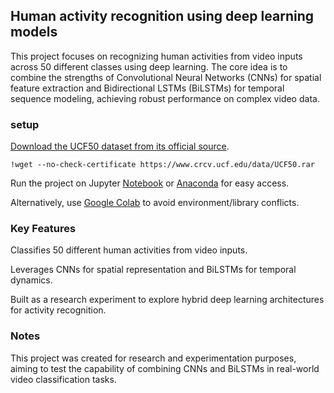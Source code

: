 ## Human activity recognition using deep learning models 
This project focuses on recognizing human activities from video inputs across 50 different classes using deep learning. The core idea is to combine the strengths of Convolutional Neural Networks (CNNs) for spatial feature extraction and Bidirectional LSTMs (BiLSTMs) for temporal sequence modeling, achieving robust performance on complex video data. 
### setup   
[Download the UCF50 dataset from its official source](https://www.crcv.ucf.edu/data/UCF50.php).

    !wget --no-check-certificate https://www.crcv.ucf.edu/data/UCF50.rar


Run the project on Jupyter [Notebook](https://jupyter.org/install) or [Anaconda](https://www.anaconda.com/download) for easy access.

  Alternatively, use [Google Colab](https://colab.research.google.com/) to avoid environment/library conflicts.

### Key Features
Classifies 50 different human activities from video inputs.

Leverages CNNs for spatial representation and BiLSTMs for temporal dynamics.

Built as a research experiment to explore hybrid deep learning architectures for activity recognition.

### Notes

This project was created for research and experimentation purposes, aiming to test the capability of combining CNNs and BiLSTMs in real-world video classification tasks.
